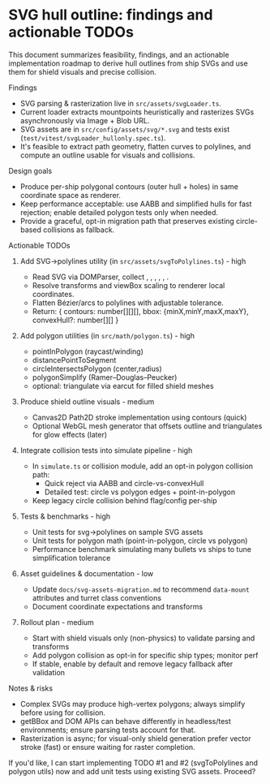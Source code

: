 # SVG hull outline: findings and actionable TODOs

This document summarizes feasibility, findings, and an actionable implementation roadmap to derive hull outlines from ship SVGs and use them for shield visuals and precise collision.

Findings

- SVG parsing & rasterization live in `src/assets/svgLoader.ts`.
- Current loader extracts mountpoints heuristically and rasterizes SVGs asynchronously via Image + Blob URL.
- SVG assets are in `src/config/assets/svg/*.svg` and tests exist (`test/vitest/svgLoader_hullonly.spec.ts`).
- It's feasible to extract path geometry, flatten curves to polylines, and compute an outline usable for visuals and collisions.

Design goals

- Produce per-ship polygonal contours (outer hull + holes) in same coordinate space as renderer.
- Keep performance acceptable: use AABB and simplified hulls for fast rejection; enable detailed polygon tests only when needed.
- Provide a graceful, opt-in migration path that preserves existing circle-based collisions as fallback.

Actionable TODOs

1. Add SVG->polylines utility (in `src/assets/svgToPolylines.ts`) - high
   - Read SVG via DOMParser, collect <path>, <polygon>, <polyline>, <rect>, <circle>, <ellipse>.
   - Resolve transforms and viewBox scaling to renderer local coordinates.
   - Flatten Bézier/arcs to polylines with adjustable tolerance.
   - Return: { contours: number[][][], bbox: {minX,minY,maxX,maxY}, convexHull?: number[][] }

2. Add polygon utilities (in `src/math/polygon.ts`) - high
   - pointInPolygon (raycast/winding)
   - distancePointToSegment
   - circleIntersectsPolygon (center,radius)
   - polygonSimplify (Ramer–Douglas–Peucker)
   - optional: triangulate via earcut for filled shield meshes

3. Produce shield outline visuals - medium
   - Canvas2D Path2D stroke implementation using contours (quick)
   - Optional WebGL mesh generator that offsets outline and triangulates for glow effects (later)

4. Integrate collision tests into simulate pipeline - high
   - In `simulate.ts` or collision module, add an opt-in polygon collision path:
     - Quick reject via AABB and circle-vs-convexHull
     - Detailed test: circle vs polygon edges + point-in-polygon
   - Keep legacy circle collision behind flag/config per-ship

5. Tests & benchmarks - high
   - Unit tests for svg->polylines on sample SVG assets
   - Unit tests for polygon math (point-in-polygon, circle vs polygon)
   - Performance benchmark simulating many bullets vs ships to tune simplification tolerance

6. Asset guidelines & documentation - low
   - Update `docs/svg-assets-migration.md` to recommend `data-mount` attributes and turret class conventions
   - Document coordinate expectations and transforms

7. Rollout plan - medium
   - Start with shield visuals only (non-physics) to validate parsing and transforms
   - Add polygon collision as opt-in for specific ship types; monitor perf
   - If stable, enable by default and remove legacy fallback after validation

Notes & risks

- Complex SVGs may produce high-vertex polygons; always simplify before using for collision.
- getBBox and DOM APIs can behave differently in headless/test environments; ensure parsing tests account for that.
- Rasterization is async; for visual-only shield generation prefer vector stroke (fast) or ensure waiting for raster completion.

If you'd like, I can start implementing TODO #1 and #2 (svgToPolylines and polygon utils) now and add unit tests using existing SVG assets. Proceed?

